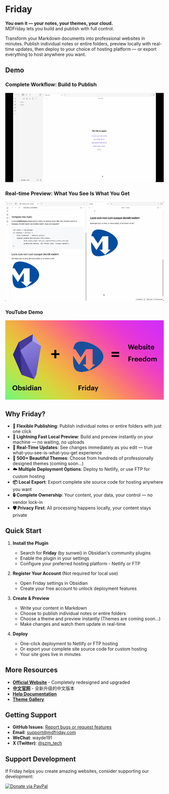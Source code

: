 # Friday

**You own it — your notes, your themes, your cloud.**  
MDFriday lets you build and publish with full control.

Transform your Markdown documents into professional websites in minutes. 
Publish individual notes or entire folders, preview locally with real-time updates, then deploy to your choice of hosting platform — or export everything to host anywhere you want.

## Demo

### Complete Workflow: Build to Publish
![Complete workflow from build to publish](demo/demo.gif)

### Real-time Preview: What You See Is What You Get
![Real-time preview demonstration](demo/see-get.gif)

### YouTube Demo
[![YouTube Demo](demo/ob+friday.png)](https://youtu.be/2maPgW5uDCI?si=VfRf9kapGSZLHYzG)

## Why Friday?

- **📝 Flexible Publishing**: Publish individual notes or entire folders with just one click
- **🚀 Lightning Fast Local Preview**: Build and preview instantly on your machine — no waiting, no uploads
- **👀 Real-Time Updates**: See changes immediately as you edit — true what-you-see-is-what-you-get experience  
- **🎨 500+ Beautiful Themes**: Choose from hundreds of professionally designed themes (coming soon...)
- **☁️ Multiple Deployment Options**: Deploy to Netlify, or use FTP for custom hosting
- **📦 Local Export**: Export complete site source code for hosting anywhere you want
- **🔒 Complete Ownership**: Your content, your data, your control — no vendor lock-in
- **🛡️ Privacy First**: All processing happens locally, your content stays private

## Quick Start

1. **Install the Plugin**
   - Search for **Friday** (by sunwei) in Obsidian's community plugins
   - Enable the plugin in your settings
   - Configure your preferred hosting platform - Netlify or FTP

2. **Register Your Account** (Not required for local use)
   - Open Friday settings in Obsidian
   - Create your free account to unlock deployment features

3. **Create & Preview**
   - Write your content in Markdown
   - Choose to publish individual notes or entire folders
   - Choose a theme and preview instantly (Themes are coming soon...)
   - Make changes and watch them update in real-time

4. **Deploy**
   - One-click deployment to Netlify or FTP hosting
   - Or export your complete site source code for custom hosting
   - Your site goes live in minutes

## More Resources

- **[Official Website](https://mdfriday.com)** - Completely redesigned and upgraded
- **[中文官网](https://sunwei.xyz/mdfriday)** - 全新升级的中文版本
- **[Help Documentation](https://help.mdfriday.com)**
- **[Theme Gallery](https://gallery.mdfriday.com)**

## Getting Support

- **GitHub Issues**: [Report bugs or request features](https://github.com/mdfriday/obsidian-friday-plugin/issues)
- **Email**: [support@mdfriday.com](mailto:support@mdfriday.com)
- **WeChat**: wayde191
- **X (Twitter)**: [@szm_tech](https://x.com/szm_tech)

## Support Development

If Friday helps you create amazing websites, consider supporting our development:

[![Donate via PayPal](https://www.paypal.com/en_US/i/btn/btn_donate_LG.gif)](https://paypal.me/mdfriday?country.x=C2&locale.x=zh_XC)
